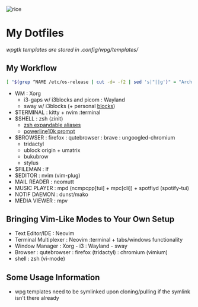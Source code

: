 ![rice](pic/rice.png)

# My Dotfiles

*wpgtk templates are stored in .config/wpg/templates/*

## My Workflow
```sh
[ "$(grep ^NAME /etc/os-release | cut -d= -f2 | sed 's|"||g')" = "Arch Linux" ]
```
* WM
: Xorg
    - i3-gaps w/ i3blocks and picom
: Wayland
    - sway w/ i3blocks (+ personal [blocks](https://github.com/durcor/blocks))
* $TERMINAL
: kitty + nvim :terminal
* $SHELL
: zsh (zinit)
    - [zsh expandable aliases](.zshal)
    - [powerline10k prompt](.p10k.zsh)
* $BROWSER
: firefox
: qutebrowser
: brave
: ungoogled-chromium
    - tridactyl
    - ublock origin + umatrix
    - bukubrow
    - stylus
* $FILEMAN
: lf
* $EDITOR
: nvim (vim-plug)
* MAIL READER
: neomutt
* MUSIC PLAYER
: mpd (ncmpcpp[tui] + mpc[cli]) + spotfiyd (spotify-tui)
* NOTIF DAEMON
: dunst/mako
* MEDIA VIEWER
: mpv

## Bringing Vim-Like Modes to Your Own Setup
* Text Editor/IDE
: Neovim
* Terminal Multiplexer
: Neovim :terminal + tabs/windows functionality
* Window Manager
: Xorg - i3
: Wayland - sway
* Browser
: qutebrowser
: firefox (tridactyl)
: chromium (vimium)
* shell
: zsh (vi-mode)

## Some Usage Information
- wpg templates need to be symlinked upon cloning/pulling if the symlink isn't there already
